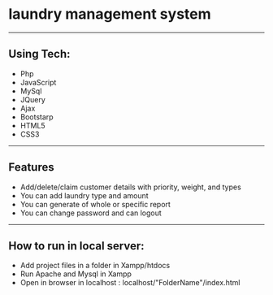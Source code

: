 # laundry management system

---
## Using Tech:

* Php
* JavaScript
* MySql
* JQuery
* Ajax
* Bootstarp
* HTML5
* CSS3


---
## Features

*	Add/delete/claim customer details with priority, weight, and types 
*	You can add laundry type and amount
*	You can generate of whole or specific report
*	You can change password and can logout

---

## How to run in local server:

* Add project files in a folder in Xampp/htdocs
* Run Apache and Mysql in Xampp
* Open in browser in localhost : localhost/"FolderName"/index.html 